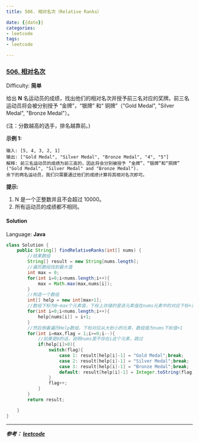 ```yaml
---
title: 506. 相对名次（Relative Ranks）

date: {{date}}
categories:
- leetcode
tags:
- leetcode

---
```

### [506\. 相对名次](https://leetcode-cn.com/problems/relative-ranks/)

Difficulty: **简单**


给出 **N** 名运动员的成绩，找出他们的相对名次并授予前三名对应的奖牌。前三名运动员将会被分别授予 “金牌”，“银牌” 和“ 铜牌”（"Gold Medal", "Silver Medal", "Bronze Medal"）。

(注：分数越高的选手，排名越靠前。)

**示例 1:**

```
输入: [5, 4, 3, 2, 1]
输出: ["Gold Medal", "Silver Medal", "Bronze Medal", "4", "5"]
解释: 前三名运动员的成绩为前三高的，因此将会分别被授予 “金牌”，“银牌”和“铜牌” ("Gold Medal", "Silver Medal" and "Bronze Medal").
余下的两名运动员，我们只需要通过他们的成绩计算将其相对名次即可。
```

**提示:**

1.  N 是一个正整数并且不会超过 10000。
2.  所有运动员的成绩都不相同。


#### Solution

Language: **Java**

```java
class Solution {
    public String[] findRelativeRanks(int[] nums) {
        //结果数组
        String[] result = new String[nums.length];
        //遍历数组找到最大值
        int max = 0;
        for(int i=0;i<nums.length;i++){
            max = Math.max(max,nums[i]);
        }
        //构造一个数组
        int[] help = new int[max+1];
        //数组下标为0~max个元素值，下标上存储的是该元素值在nums元素中的对应下标+1(不加1的话就会有0，和后面不存在的情况分不开了)，如果不存在就是0
        for(int i=0;i<nums.length;i++){
            help[nums[i]] = i+1;
        }
        //然后倒着遍历Help数组，下标对应从大到小的元素，数组值为nums下标值+1
        for(int i=max,flag = 1;i>=0;i--){
            //如果是0的话，说明nums里不存在i这个元素，跳过
            if(help[i]>0){
                switch(flag){
                    case 1: result[help[i]-1] = "Gold Medal";break;
                    case 2: result[help[i]-1] = "Silver Medal";break;
                    case 3: result[help[i]-1] = "Bronze Medal";break;
                    default: result[help[i]-1] = Integer.toString(flag);
                }
                flag++;
            }
        }
        return result;

    }
}
```

---
***参考：
[leetcode](https://leetcode-cn.com/problems/relative-ranks/)***
